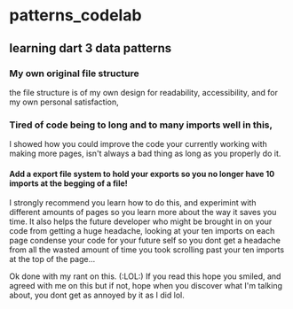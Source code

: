 # patterns_codelab

## learning dart 3 data patterns

### My own original file structure
the file structure is of my own design for readability,
accessibility, and for my own personal satisfaction, 

### Tired of code being to long and to many imports well in this,
I showed how you could improve the code your currently working with making more pages,
isn't always a bad thing as long as you properly do it.

#### Add a export file system to hold your exports so you no longer have 10 imports at the begging of a file!
I strongly recommend you learn how to do this, and experimint with different amounts of pages so you learn more about the way it saves you time. 
It also helps the future developer who might be brought in on your code from getting a huge headache,
looking at your ten imports on each page condense your code for your future self so you dont get a headache from
all the wasted amount of time you took scrolling past your ten imports at the top of the page...

Ok done with my rant on this. (:LOL:)
If you read this hope you smiled,
and agreed with me on this but if not,
hope when you discover what I'm talking about,
you dont get as annoyed by it as I did lol.
